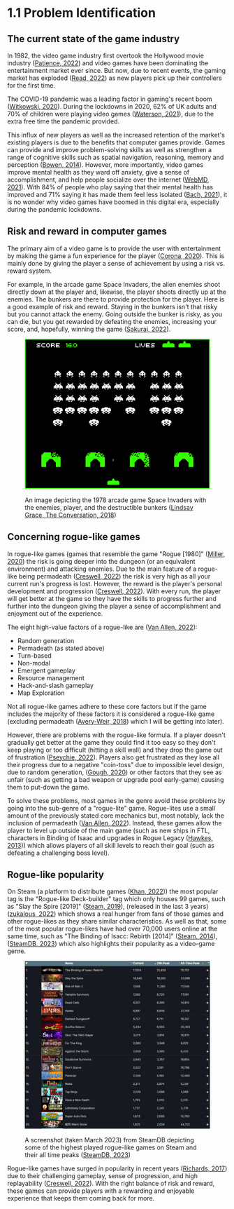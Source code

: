 # 1.1 Problem Identification

## The current state of the game industry

In 1982, the video game industry first overtook the Hollywood movie industry ([Patience, 2022](references.md#the-current-state-of-the-game-industry)) and video games have been dominating the entertainment market ever since. But now, due to recent events, the gaming market has exploded ([Read, 2022](references.md#the-current-state-of-the-game-industry)) as new players pick up their controllers for the first time.

The COVID-19 pandemic was a leading factor in gaming's recent boom ([Witkowski, 2020](references.md#the-current-state-of-the-game-industry)). During the lockdowns in 2020, 62% of UK adults and 70% of children were playing video games ([Waterson, 2021](references.md#the-current-state-of-the-game-industry)), due to the extra free time the pandemic provided.

This influx of new players as well as the increased retention of the market's existing players is due to the benefits that computer games provide. Games can provide and improve problem-solving skills as well as strengthen a range of cognitive skills such as spatial navigation, reasoning, memory and perception ([Bowen, 2014](references.md#the-current-state-of-the-game-industry)). However, more importantly, video games improve mental health as they ward off anxiety, give a sense of accomplishment, and help people socialize over the internet ([WebMD, 2021](references.md#the-current-state-of-the-game-industry)). With 84% of people who play saying that their mental health has improved and 71% saying it has made them feel less isolated ([Bach, 2021](references.md#the-current-state-of-the-game-industry)), it is no wonder why video games have boomed in this digital era, especially during the pandemic lockdowns.

## Risk and reward in computer games

The primary aim of a video game is to provide the user with entertainment by making the game a fun experience for the player ([Corona, 2020](references.md#risk-and-reward-in-computer-games)). This is mainly done by giving the player a sense of achievement by using a risk vs. reward system.&#x20;

For example, in the arcade game Space Invaders, the alien enemies shoot directly down at the player and, likewise, the player shoots directly up at the enemies. The bunkers are there to provide protection for the player. Here is a good example of risk and reward. Staying in the bunkers isn't that risky but you cannot attack the enemy. Going outside the bunker is risky, as you can die, but you get rewarded by defeating the enemies, increasing your score, and, hopefully, winning the game ([Sakurai, 2022](references.md#undefined)).

<figure><img src="../.gitbook/assets/image (1) (1) (1) (1) (1) (1) (1) (1) (1) (1) (1) (1).png" alt=""><figcaption><p>An image depicting the 1978 arcade game Space Invaders with the enemies, player, and the destructible bunkers (<a href="references.md#risk-and-reward-in-computer-games">Lindsay Grace, The Conversation, 2018</a>)</p></figcaption></figure>

## Concerning rogue-like games

In rogue-like games (games that resemble the game "Rogue \[1980]" ([Miller, 2020](references.md#concerning-rogue-like-games)) the risk is going deeper into the dungeon (or an equivalent environment) and attacking enemies. Due to the main feature of a rogue-like being permadeath ([Creswell, 2022](references.md#concerning-rogue-like-games)) the risk is very high as all your current run's progress is lost. However, the reward is the player's personal development and progression ([Creswell, 2022](references.md#concerning-rogue-like-games)). With every run, the player will get better at the game so they have the skills to progress further and further into the dungeon giving the player a sense of accomplishment and enjoyment out of the experience.

The eight high-value factors of a rogue-like are ([Van Allen, 2022](references.md#concerning-rogue-like-games)):

* Random generation
* Permadeath (as stated above)
* Turn-based
* Non-modal
* Emergent gameplay
* Resource management
* Hack-and-slash gameplay
* Map Exploration

Not all rogue-like games adhere to these core factors but if the game includes the majority of these factors it is considered a rogue-like game (excluding permadeath ([Avery-Weir, 2018](references.md#concerning-rogue-like-games)) which I will be getting into later).

However, there are problems with the rogue-like formula. If a player doesn't gradually get better at the game they could find it too easy so they don't keep playing or too difficult (hitting a skill wall) and they drop the game out of frustration ([Pseychie, 2022](references.md#concerning-rogue-like-games)). Players also get frustrated as they lose all their progress due to a negative "coin-toss" due to impossible level design, due to random generation, ([Gough, 2020](references.md#concerning-rogue-like-games)) or other factors that they see as unfair (such as getting a bad weapon or upgrade pool early-game) causing them to put-down the game.&#x20;

To solve these problems, most games in the genre avoid these problems by going into the sub-genre of a "rogue-lite" game. Rogue-lites use a small amount of the previously stated core mechanics but, most notably, lack the inclusion of permadeath ([Van Allen, 2022](references.md#concerning-rogue-like-games)). Instead, these games allow the player to level up outside of the main game (such as new ships in FTL, characters in Binding of Isaac and upgrades in Rogue Legacy ([Hawkes, 2013](references.md#concerning-rogue-like-games))) which allows players of all skill levels to reach their goal (such as defeating a challenging boss level).

## Rogue-like popularity

On Steam (a platform to distribute games ([Khan, 2022](references.md#rogue-like-popularity))) the most popular tag is the "Rogue-like Deck-builder" tag which only houses 99 games, such as "Slay the Spire \[2019]" ([Steam, 2019](references.md#rogue-like-popularity)), (released in the last 3 years) ([zukalous, 2022](references.md#rogue-like-popularity)) which shows a real hunger from fans of those games and other rogue-likes as they share similar characteristics. As well as that, some of the most popular rogue-likes have had over 70,000 users online at the same time, such as "The Binding of Isacc: Rebirth \[2014]" ([Steam, 2014](references.md#rogue-like-popularity)), ([SteamDB, 2023](references.md#rogue-like-popularity)) which also highlights their popularity as a video-game genre.

<figure><img src="../.gitbook/assets/image (2) (2).png" alt=""><figcaption><p>A screenshot (taken March 2023) from SteamDB depicting some of the highest played rogue-like games on Steam and their all time peaks (<a href="references.md#rogue-like-popularity">SteamDB, 2023</a>)</p></figcaption></figure>

Rogue-like games have surged in popularity in recent years ([Richards, 2017](references.md#rogue-like-popularity)) due to their challenging gameplay, sense of progression, and high replayability ([Creswell, 2022](references.md#rogue-like-popularity)). With the right balance of risk and reward, these games can provide players with a rewarding and enjoyable experience that keeps them coming back for more.
